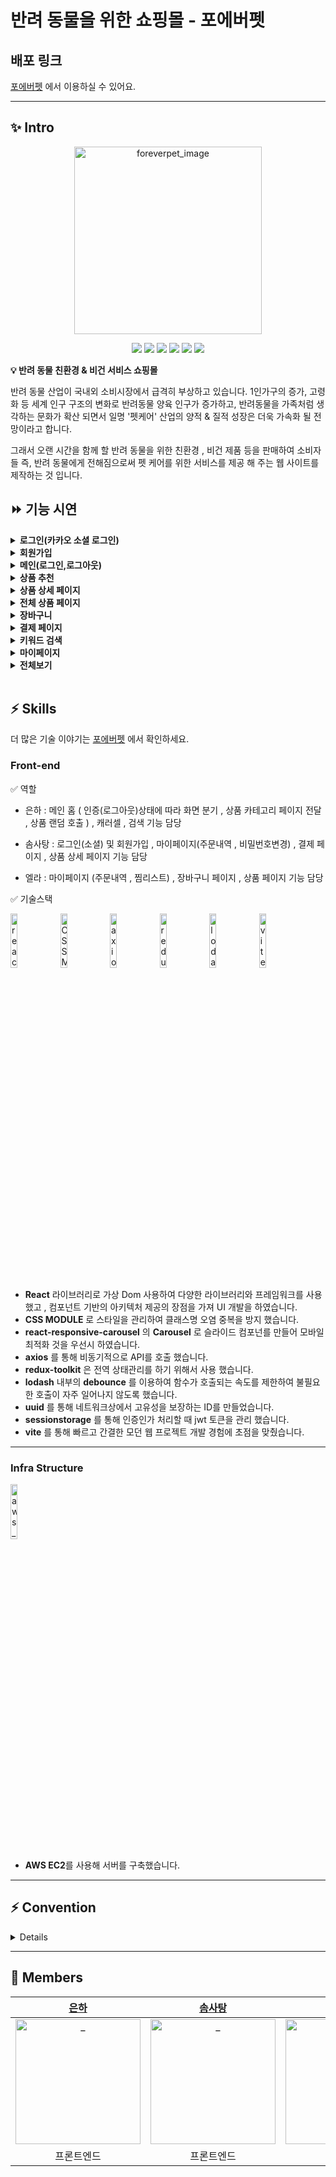 # 반려 동물을 위한 쇼핑몰 - 포에버펫  

## 배포 링크 
[포에버펫](https:) 에서 이용하실 수 있어요.

---

## ✨ Intro

<p align="center">
  <img width="300" alt="foreverpet_image" src="https://github.com/EUN-HA-CHOI/ForeverPet/assets/97012561/f548fdcb-ee2b-426c-a4f0-a0e9f4ba633f"/>
</p>
<p align="center">
<img src="https://img.shields.io/badge/React-FFFFFF?style=flat&logo=React&logoColor=61DAFB"/>
<img src="https://img.shields.io/badge/CSS Modules-ffffff?style=flat&logo=CSS Modules&logoColor=000000"/>
<img src="https://img.shields.io/badge/Axios-ffffff?style=flat&logo=Axios&logoColor=5A29E4"/>
<img src="https://img.shields.io/badge/Redux-ffffff?style=flat&logo=Redux&logoColor=764ABC"/>
<img src="https://img.shields.io/badge/Lodash-ffffff?style=flat&logo=Lodash&logoColor=3492FF"/>
<img src="https://img.shields.io/badge/Vite-ffffff?style=flat&logo=Vite&logoColor=646CFF"/>
</p>


**💡 반려 동물 친환경 & 비건 서비스 쇼핑몰**

반려 동물 산업이 국내외 소비시장에서 급격히 부상하고 있습니다. 1인가구의 증가, 고령화 등 세계 인구 구조의 변화로 반려동물 양육 인구가 증가하고, 반려동물을 가족처럼 생각하는 문화가 확산 되면서 일명 '펫케어' 산업의 양적 & 질적 성장은 더욱 가속화 될 전망이라고 합니다.

그래서 오랜 시간을 함께 할 반려 동물을 위한 친환경 , 비건 제품 등을 판매하여 소비자들 즉, 반려 동물에게 전해짐으로써 펫 케어를 위한 서비스를 제공 해 주는 웹 사이트를 제작하는 것 입니다.


## ⏩ 기능 시연
<details>
<summary><b>로그인(카카오 소셜 로그인)</b></summary>
<div markdown="1">
  
![포에버-로그인](https://github.com/EUN-HA-CHOI/ForeverPet/assets/97012561/c533a151-4d78-4997-8079-3f4f24ebd61f)

(소셜 로그인)

- 포에버펫 사이트에 접속하면 헤더 오른쪽 상단에 로그인 버튼을 눌러 소셜 로그인 , 일반 로그인을 할 수 있습니다.   

- 인증(로그인)을 하면 헤더 상단의 화면이 분기 됩니다.     
</div>
</details>

<details>
<summary><b>회원가입</b></summary>
<div markdown="1">
  
![포에버-회원가입](https://github.com/EUN-HA-CHOI/ForeverPet/assets/97012561/5e1b6240-92ef-47a3-995f-9e9c0d1025e1)

- 포에벗 사이트에 접속 하여 회원가입을 클릭하면 사용자 정보와 아이디 중복 확인을 통해 회원가입을 할 수 있습니다.     
</div>
</details>

<details>
<summary><b>메인(로그인,로그아웃)</b></summary>
<div markdown="1">
  
![포에버-인증상태 화면](https://github.com/EUN-HA-CHOI/ForeverPet/assets/97012561/8094d3f4-99c4-4b7e-9d1f-073e985669f7)

- 로그인 또는 회원가입을 하면 헤더 상단의 인증(로그인,로그아웃) 상태가 변동 됩니다.    

</div>
</details>

<details>
<summary><b>상품 추천</b></summary>
<div markdown="1">
  
![포에버-상품추천](https://github.com/EUN-HA-CHOI/ForeverPet/assets/97012561/fcf8def7-3fc4-41eb-8332-a2ccc339630b)

- 메인 홈 화면에서 베스트 , 신상품 , 간식 상품들의 API 를 랜덤 호출하여 확인 할 수 있습니다.  
</div>
</details>

<details>
<summary><b>상품 상세 페이지</b></summary>
<div markdown="1">
  
![포에버- 상품상세](https://github.com/EUN-HA-CHOI/ForeverPet/assets/97012561/e9034c60-45bd-4300-b71e-5db03608940e)

- 해당 상품 카드를 클릭하면 상품 상세 페이지로 이동하여 상품 상세 정보를 확인 할 수 있고, 장바구니 & 구매를 할 수 있습니다.    
</div>
</details>

<details>
<summary><b>전체 상품 페이지</b></summary>
<div markdown="1">
  
![포에버-상품전체](https://github.com/EUN-HA-CHOI/ForeverPet/assets/97012561/c7e204b5-a432-4dde-9d9e-0056245c3f7d)

- 햄버거 버튼 또는 메인 홈 카테고리에서 사료 , 간식 , 건강식품을 클릭하면 해당 상품들이 있는 페이지로 이동합니다.   
</div>
</details>

<details>
<summary><b>장바구니</b></summary>
<div markdown="1">
  
![포에버 - 장바구니](https://github.com/EUN-HA-CHOI/ForeverPet/assets/97012561/91958746-6022-47bd-b046-5f5b7a1e1bc9)

- 상품 카드에서 장바구니 아이콘을 클릭하면 장바구니에 담은 후 확인 할 수 있고, 헤더 부분에 장바구니 아이콘에 수량을 확인 할 수 있습니다.  

- 장바구니에서 수량을 변동 할 수 있고 , 장바구니 상품을 삭제 할 수 있습니다.      

- 장바구니 모달 창에서 결제하기 버튼을 클릭하면 결제 페이지로 이동 합니다.  
</div>
</details>

<details>
<summary><b>결제 페이지</b></summary>
<div markdown="1">
  
![포에버-결제_1](https://github.com/EUN-HA-CHOI/ForeverPet/assets/97012561/13e559c8-c09d-4951-85fb-24e7a7721903)

![포에버-결제_2](https://github.com/EUN-HA-CHOI/ForeverPet/assets/97012561/5a2c9de1-3ac5-47d6-a56e-b4f28df3cdb4)

- 상품의 상세 페이지에서 사용자의 정보를 입력 한 후 결제수단인 카카오페이로 주문이 가능합니다.

- 장바구니에서 결제하기를 클릭하면 결제 페이지로 이동하여 주문이 가능합니다.    
</div>
</details>

<details>
<summary><b>키워드 검색</b></summary>
<div markdown="1">

![포에버-검색](https://github.com/EUN-HA-CHOI/ForeverPet/assets/97012561/9678f4dd-23a9-4b91-b038-2dd274e170fe)

- 사료, 간식, 건강식품 상품들의 키워드로 검색이 가능합니다.

- debounce 를 사용하여 불필요한 함수 호출을 방지 하였습니다.  
</div>
</details>

<details>
<summary><b>마이페이지</b></summary>
<div markdown="1">
  
![마이페이지](영상)

- 헤더 쪽 사람 아이콘을 클릭하면 마이페이지로 이동 합니다. 마이페이지에는 사용자의 프로필에서 등급,쿠폰을 확인 할 수 있습니다.

- 마이페이지는 주문내역과 장바구니 두 공간으로 분리 하였습니다.

- 
</div>
</details>

<details>
<summary><b>전체보기</b></summary>
<div markdown="1">

![전체보기](영상)

</div>
</details>

<br/>

## ⚡️ Skills

더 많은 기술 이야기는 [포에버펫](https:) 에서 확인하세요.

### Front-end

<summary>✅ 역할</summary>

<div markdown="1"> 
   
- 은하 : 메인 홈 ( 인증(로그아웃)상태에 따라 화면 분기 , 상품 카테고리 페이지 전달 , 상품 랜덤 호출 ) , 캐러셀 , 검색 기능 담당   

- 솜사탕 : 로그인(소셜) 및 회원가입 , 마이페이지(주문내역 , 비밀번호변경) , 결제 페이지 , 상품 상세 페이지 기능 담당

- 엘라 : 마이페이지 (주문내역 , 찜리스트) , 장바구니 페이지 , 상품 페이지 기능 담당   
</div>
  
    
 <summary>✅ 기술스택</summary>    
<p>
  <img src="https://user-images.githubusercontent.com/52682603/138834243-fb74d81e-e90d-4c6a-8793-05df588f59ab.png" alt="react" width=15%>
  <img src="https://github.com/EUN-HA-CHOI/ForeverPet/assets/97012561/91059825-cef7-4b70-9a48-50e9d93c7b40" alt="CSS MODULE" width=15%>
  <img src="https://github.com/EUN-HA-CHOI/ForeverPet/assets/97012561/ccd791e2-8161-44b2-8c34-ff27118f3ef7" alt="axios" width=15%>
  <img src="https://github.com/EUN-HA-CHOI/ForeverPet/assets/97012561/577dcd4b-962f-4599-ad56-3de1afd6d5de" alt="redux-toolkit" width=15%>
  <img src="https://github.com/EUN-HA-CHOI/ForeverPet/assets/97012561/eb7876b4-742a-4f4f-87cb-c9f82902c448" alt="lodash" width=15%>
  <img src="https://github.com/EUN-HA-CHOI/ForeverPet/assets/97012561/87735d15-b926-473f-a2ad-16f73079e12b" alt="vite" width=15%>
</p>

- **React** 라이브러리로 가상 Dom 사용하여 다양한 라이브러리와 프레임워크를 사용했고 , 컴포넌트 기반의 아키텍처 제공의 장점을 가져 UI 개발을 하였습니다. 
- **CSS MODULE** 로 스타일을 관리하여 클래스명 오염 중복을 방지 했습니다.  
- **react-responsive-carousel** 의 **Carousel** 로 슬라이드 컴포넌를 만들어 모바일 최적화 것을 우선시 하였습니다.  
- **axios** 를 통해 비동기적으로 API를 호출 했습니다.    
- **redux-toolkit** 은 전역 상태관리를 하기 위해서 사용 했습니다.  
- **lodash** 내부의 **debounce** 를 이용하여 함수가 호출되는 속도를 제한하여 불필요한 호출이 자주 일어나지 않도록 했습니다.   
- **uuid** 를 통해 네트워크상에서 고유성을 보장하는 ID를 만들었습니다.  
- **sessionstorage** 를 통해 인증인가 처리할 때 jwt 토큰을 관리 했습니다.   
- **vite** 를 통해 빠르고 간결한 모던 웹 프로젝트 개발 경험에 초점을 맞췄습니다.   

---

### Infra Structure

<p>
  <img src="https://user-images.githubusercontent.com/52682603/138834271-9004826c-7b4e-418a-95ea-57d1c05f6e8a.png" alt="aws_ec2" width=15%>
</p>

- **AWS EC2**를 사용해 서버를 구축했습니다.

---

## ⚡️ Convention  

<details>

### **React**

- 선언형 프로그래밍으로 작성
- 재사용 로직의 경우 커스텀 훅에 작성
- 단일 컴포넌트 내에서 관리되는 상태일 경우엔 useState 사용
- 프롭스 드릴링 남발 금지 > 전역 상태 관리 라이브러리로 해당 이슈 해결 프롭스 뎁스 3이상
- props 데이터는 props.데이터로 사용 (props 데이터를 디스트럭처링 문법으로 사용 X)
- 컴포넌트 이름은 대문자로 시작하고 파스칼 케이스
- 상태 업데이트는 이전 상태 기반으로 새로운 상태를 계산하고 업데이트 하는 방식 setState((prev) => prev + 1)

### **CSS**

- ClassName 작성 규칙 BEM
- z-index 최소 값 10부터 증가는 기존 값 + 10 단위로 증가 최고 1000까지

### **JS**

- 카멜 케이스 문법 사용
- 조건문의 depth가 1 ~ 2일 경우 if() {} return
- 조건문의 depth가 4 이상일 경우 switch문 사용

### **Git**

- merge전 Approve 코드 리뷰 2개 승인 후 merge
- 기능 단위 커밋

### **VSC**

- Prettier
- Using Tab Space Sizing : 2

</details>

---

## 🌈 Members

|            [은하](https://github.com/EUN-HA-CHOI)             |            [솜사탕](https://github.com/sstipdev)            |             [엘라](https://github.com/shineju)             |                        
| :----------------------------------------------------------: | :----------------------------------------------------------: | :----------------------------------------------------------: | 
| <img src="https://github.com/EUN-HA-CHOI/ForeverPet/assets/97012561/f3c2d2f6-c01d-49b5-bc22-5ed56079896e" width=200px alt="_"/> | <img src="https://github.com/EUN-HA-CHOI/ForeverPet/assets/97012561/6087df6c-1820-411a-9e3f-2dabda35bd6f" width=200px alt="_"/> | <img src="https://github.com/EUN-HA-CHOI/ForeverPet/assets/97012561/b6f32fe2-1ad5-4c9e-bcc8-fd4d48adf170" width=200px alt="_"/> |  
|                          프론트엔드                         |                          프론트엔드                         |                            프론트엔드                           |                       

